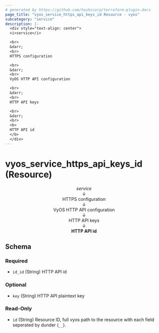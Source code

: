 ```yaml
---
# generated by https://github.com/hashicorp/terraform-plugin-docs
page_title: "vyos_service_https_api_keys_id Resource - vyos"
subcategory: "service"
description: |-
  <div style="text-align: center">
  <i>service</i>

  <br>
  &darr;
  <br>
  HTTPS configuration

  <br>
  &darr;
  <br>
  VyOS HTTP API configuration

  <br>
  &darr;
  <br>
  HTTP API keys

  <br>
  &darr;
  <br>
  <b>
  HTTP API id
  </b>
  </div>
---
```


# vyos_service_https_api_keys_id (Resource)

<div style="text-align: center">
<i>service</i>

<br>
&darr;
<br>
HTTPS configuration

<br>
&darr;
<br>
VyOS HTTP API configuration

<br>
&darr;
<br>
HTTP API keys

<br>
&darr;
<br>
<b>
HTTP API id
</b>
</div>



<!-- schema generated by tfplugindocs -->
## Schema

### Required

- `id_id` (String) HTTP API id

### Optional

- `key` (String) HTTP API plaintext key

### Read-Only

- `id` (String) Resource ID, full vyos path to the resource with each field seperated by dunder (`__`).
